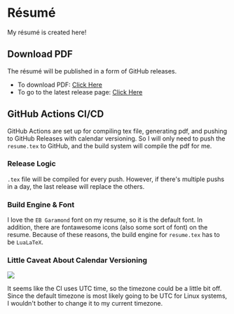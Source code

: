 # Résumé

My résumé is created here!

## Download PDF

The résumé will be published in a form of GitHub releases.

- To download PDF: [Click Here](https://github.com/Anthonyive/resume/releases/latest/download/resume.pdf)
- To go to the latest release page: [Click Here](https://github.com/Anthonyive/resume/releases/latest)

## GitHub Actions CI/CD

GitHub Actions are set up for compiling tex file, generating pdf, and pushing to GitHub Releases with calendar versioning. So I will only need to push the `resume.tex` to GitHub, and the build system will compile the pdf for me.

### Release Logic

`.tex` file will be compiled for every push. However, if there's multiple pushs in a day, the last release will replace the others.

### Build Engine & Font

I love the `EB Garamond` font on my resume, so it is the default font. In addition, there are fontawesome icons (also some sort of font) on the resume. Because of these reasons, the build engine for `resume.tex` has to be `LuaLaTeX`.

### Little Caveat About Calendar Versioning

<img src="https://img.shields.io/badge/calver-vYYYY.0M.0D-22bfda.svg" />

It seems like the CI uses UTC time, so the timezone could be a little bit off. Since the default timezone is most likely going to be UTC for Linux systems, I wouldn't bother to change it to my current timezone.
